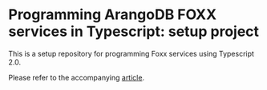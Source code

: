 # Programming ArangoDB FOXX services in Typescript: setup project

This is a setup repository for programming Foxx services using Typescript 2.0. 

Please refer to the accompanying [article](http://devblog.ztp.pt/using-typescript-for-programming-arangodb-foxx-services/).
